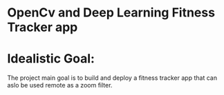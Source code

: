 # OpenCv and Deep Learning Fitness Tracker app
# Idealistic Goal:
The project main goal is to build and deploy a fitness tracker app that can aslo be used remote as a zoom filter.
